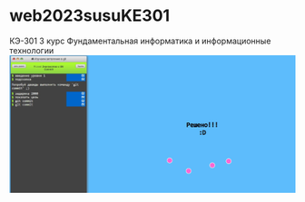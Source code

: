 # web2023susuKE301
КЭ-301 3 курс Фундаментальная информатика и информационные технологии
![Screenshot1](https://github.com/kobak777/web2023susuKE301/blob/main/1.jpg)
